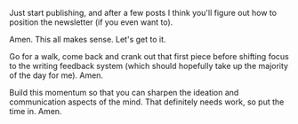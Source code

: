 Just start publishing, and after a few posts I think you'll figure out how to position the newsletter (if you even want to).

Amen. This all makes sense. Let's get to it.

Go for a walk, come back and crank out that first piece before shifting focus to the writing feedback system (which should hopefully take up the majority of the day for me). Amen.

Build this momentum so that you can sharpen the ideation and communication aspects of the mind. That definitely needs work, so put the time in. Amen.